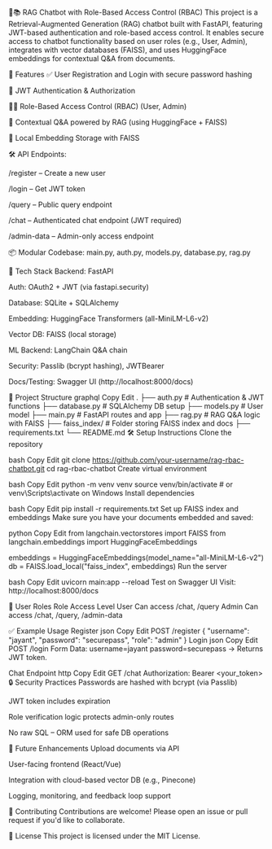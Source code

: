 🔐📚 RAG Chatbot with Role-Based Access Control (RBAC)
This project is a Retrieval-Augmented Generation (RAG) chatbot built with FastAPI, featuring JWT-based authentication and role-based access control. It enables secure access to chatbot functionality based on user roles (e.g., User, Admin), integrates with vector databases (FAISS), and uses HuggingFace embeddings for contextual Q&A from documents.

🚀 Features
✅ User Registration and Login with secure password hashing

🔐 JWT Authentication & Authorization

🧑‍💻 Role-Based Access Control (RBAC) (User, Admin)

🧠 Contextual Q&A powered by RAG (using HuggingFace + FAISS)

📁 Local Embedding Storage with FAISS

🛠️ API Endpoints:

/register – Create a new user

/login – Get JWT token

/query – Public query endpoint

/chat – Authenticated chat endpoint (JWT required)

/admin-data – Admin-only access endpoint

📦 Modular Codebase: main.py, auth.py, models.py, database.py, rag.py

🧱 Tech Stack
Backend: FastAPI

Auth: OAuth2 + JWT (via fastapi.security)

Database: SQLite + SQLAlchemy

Embedding: HuggingFace Transformers (all-MiniLM-L6-v2)

Vector DB: FAISS (local storage)

ML Backend: LangChain Q&A chain

Security: Passlib (bcrypt hashing), JWTBearer

Docs/Testing: Swagger UI (http://localhost:8000/docs)

📂 Project Structure
graphql
Copy
Edit
.
├── auth.py               # Authentication & JWT functions
├── database.py           # SQLAlchemy DB setup
├── models.py             # User model
├── main.py               # FastAPI routes and app
├── rag.py                # RAG Q&A logic with FAISS
├── faiss_index/          # Folder storing FAISS index and docs
├── requirements.txt
└── README.md
🛠️ Setup Instructions
Clone the repository

bash
Copy
Edit
git clone https://github.com/your-username/rag-rbac-chatbot.git
cd rag-rbac-chatbot
Create virtual environment

bash
Copy
Edit
python -m venv venv
source venv/bin/activate  # or venv\Scripts\activate on Windows
Install dependencies

bash
Copy
Edit
pip install -r requirements.txt
Set up FAISS index and embeddings
Make sure you have your documents embedded and saved:

python
Copy
Edit
from langchain.vectorstores import FAISS
from langchain.embeddings import HuggingFaceEmbeddings

embeddings = HuggingFaceEmbeddings(model_name="all-MiniLM-L6-v2")
db = FAISS.load_local("faiss_index", embeddings)
Run the server

bash
Copy
Edit
uvicorn main:app --reload
Test on Swagger UI
Visit: http://localhost:8000/docs

🔑 User Roles
Role	Access Level
User	Can access /chat, /query
Admin	Can access /chat, /query, /admin-data

✅ Example Usage
Register
json
Copy
Edit
POST /register
{
  "username": "jayant",
  "password": "securepass",
  "role": "admin"
}
Login
json
Copy
Edit
POST /login
Form Data:
username=jayant
password=securepass
→ Returns JWT token.

Chat Endpoint
http
Copy
Edit
GET /chat
Authorization: Bearer <your_token>
🔒 Security Practices
Passwords are hashed with bcrypt (via Passlib)

JWT token includes expiration

Role verification logic protects admin-only routes

No raw SQL – ORM used for safe DB operations

🌟 Future Enhancements
Upload documents via API

User-facing frontend (React/Vue)

Integration with cloud-based vector DB (e.g., Pinecone)

Logging, monitoring, and feedback loop support

🤝 Contributing
Contributions are welcome! Please open an issue or pull request if you'd like to collaborate.

📃 License
This project is licensed under the MIT License.
